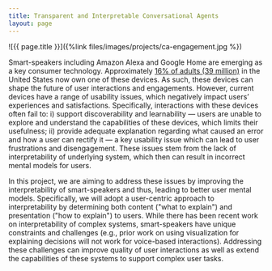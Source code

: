 ```yaml
---
title: Transparent and Interpretable Conversational Agents
layout: page
---
```


<div class="row">
<div class="col-md-12">
<div class="col-xs-offset-1 col-md-10" markdown="1">
![{{ page.title }}]({%link files/images/projects/ca-engagement.jpg %})
</div>
</div>
</div>


Smart-speakers including Amazon Alexa and Google Home are emerging
as a key consumer technology. Approximately [16% of adults (39 million)][npr]
in the United States now own one of these devices.  As such, these
devices can shape the future of user interactions and engagements.
However, current devices have a range of usability issues, which
negatively impact users’ experiences and satisfactions.
Specifically, interactions with these devices often fail to: i)
support discoverability and learnability — users are unable to
explore and understand the capabilities of these devices, which
limits their usefulness; ii) provide adequate explanation regarding
what caused an error and how a user can rectify it — a key usability
issue which can lead to user frustrations and disengagement. These
issues stem from the lack of interpretability of underlying system,
which then can result in incorrect mental models for users.

In this project, we are aiming to address these issues by improving
the interpretability of smart-speakers and thus, leading to better
user mental models. Specifically, we will adopt a user-centric
approach to interpretability by determining both content ("what to
explain") and presentation ("how to explain") to users. While there
has been recent work on interpretability of complex systems,
smart-speakers have unique constraints and challenges (e.g., prior
work on using visualization for explaining decisions will not work
for voice-based interactions). Addressing these challenges can
improve quality of user interactions as well as extend the capabilities
of these systems to support complex user tasks.

[npr]:  http://nationalpublicmedia.com/wp-content/uploads/2018/01/The-Smart-Audio-Report-from-NPR-and-Edison-Research-Fall-Winter-2017.pdf
